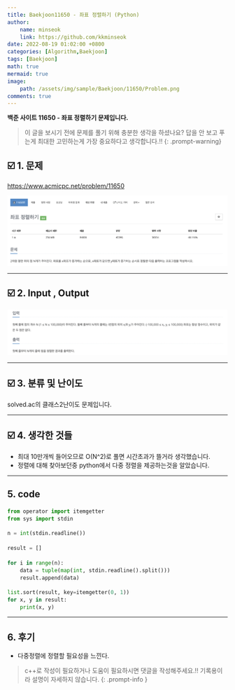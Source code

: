 ```yaml
---
title: Baekjoon11650 - 좌표 정렬하기 (Python)
author: 
    name: minseok
    link: https://github.com/kkminseok
date: 2022-08-19 01:02:00 +0800
categories: [Algorithm,Baekjoon]
tags: [Baekjoon]
math: true
mermaid: true
image: 
    path: /assets/img/sample/Baekjoon/11650/Problem.png
comments: true
---
```


**백준 사이트 11650 - 좌표 정렬하기 문제입니다.**

> 이 글을 보시기 전에 문제를 풀기 위해 충분한 생각을 하셨나요? 답을 안 보고 푸는게 최대한 고민하는게 가장 중요하다고 생각합니다.!!
{: .prompt-warning}

## ☑️ 1. 문제
<https://www.acmicpc.net/problem/11650>


![](/assets/img/sample/Baekjoon/11650/Problem.png)

-----  

## ☑️ 2. Input , Output
![](/assets/img/sample/Baekjoon/11650/input.png)


-----  

## ☑️ 3. 분류 및 난이도

solved.ac의 클래스2난이도 문제입니다.

-----  

## ☑️ 4. 생각한 것들

- 최대 10만개씩 들어오므로 O(N^2)로 풀면 시간초과가 뜰거라 생각했습니다.
- 정렬에 대해 찾아보던중 python에서 다중 정렬을 제공하는것을 알았습니다.



-----  

## 5. code

```python
from operator import itemgetter
from sys import stdin

n = int(stdin.readline())

result = []

for i in range(n):
    data = tuple(map(int, stdin.readline().split()))
    result.append(data)

list.sort(result, key=itemgetter(0, 1))
for x, y in result:
    print(x, y)


```

-----

## 6. 후기

- 다중정렬에 정렬할 필요성을 느낀다.

> c++로 작성이 필요하거나 도움이 필요하시면 댓글을 작성해주세요.!! 기록용이라 설명이 자세하지 않습니다.
{: .prompt-info }
